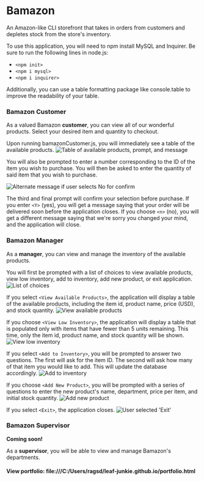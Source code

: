 # Bamazon
An Amazon-like CLI storefront that takes in orders from customers and depletes stock from the store's inventory.

To use this application, you will need to npm install MySQL and Inquirer. Be sure to run the following lines in node.js:
* `<npm init>`
* `<npm i mysql>`
* `<npm i inquirer>`

Additionally, you can use a table formatting package like console.table to improve the readability of your table.

### Bamazon Customer
As a valued Bamazon **customer**, you can view all of our wonderful products.
Select your desired item and quantity to checkout.

Upon running bamazonCustomer.js, you will immediately see a table of the available products.
![Table of available products, prompt, and message](images/img-1.png)

You will also be prompted to enter a number corresponding to the ID of the item you wish to purchase. You will then be asked to enter the quantity of said item that you wish to purchase.

![Alternate message if user selects No for confirm](images/img-2.png)

The third and final prompt will confirm your selection before purchase. If you enter `<Y>` (yes), you will get a message saying that your order will be delivered soon before the application closes. If you choose `<n>` (no), you will get a different message saying that we're sorry you changed your mind, and the application will close. 

### Bamazon Manager
As a **manager**, you can view and manage the inventory of the available products. 

You will first be prompted with a list of choices to view available products, view low inventory, add to inventory, add new product, or exit application.
![List of choices](/images/img-3.png) 

If you select `<View Available Products>`, the application will display a table of the available products, including the item id, product name, price (USD), and stock quantity. 
![View available products](/images/img-4.png)

If you choose `<View Low Inventory>`, the application will display a table that is populated only with items that have fewer than 5 units remaining. This time, only the item id, product name, and stock quantity will be shown.
![View low inventory](/images/img-5.png)

If you select `<Add to Inventory>`, you will be prompted to answer two questions. The first will ask for the item ID. The second will ask how many of that item you would like to add. This will update the database accordingly.
![Add to inventory](/images/img-6.png)

If you choose `<Add New Product>`, you will be prompted with a series of questions to enter the new product's name, department, price per item, and initial stock quantity. 
![Add new product](/images/img-7.png)

If you select `<Exit>`, the application closes.
![User selected 'Exit'](/images/img-8.png)


### Bamazon Supervisor
**Coming soon!**

As a **supervisor**, you will be able to view and manage Bamazon's departments.


#### View portfolio: file:///C:/Users/ragsd/leaf-junkie.github.io/portfolio.html